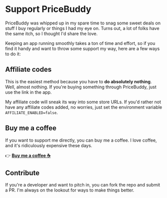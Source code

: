 # Support PriceBuddy

PriceBuddy was whipped up in my spare time to snag some sweet 
deals on stuff I buy regularly or things I had my eye on. Turns 
out, a lot of folks have the same itch, so I thought I'd share 
the love.

Keeping an app running smoothly takes a ton of time and effort, 
so if you find it handy and want to throw some support my way, 
here are a few ways to do it:

## Affiliate codes

This is the easiest method because you have to **do absolutely nothing**. 
Well, almost nothing. If you're buying something through PriceBuddy, 
just use the link in the app.

My affiliate code will sneak its way into some store URLs. If you'd 
rather not have any affiliate codes added, no worries, just set 
the environment variable `AFFILIATE_ENABLED=false`.

## Buy me a coffee

If you want to support me directly, you can buy me a coffee. I love coffee,
and it's ridiculously expensive these days.

👉 **[Buy me a coffee ☕](https://www.paypal.com/donate/?business=ZCGV976794JHE&no_recurring=0&item_name=Buy+me+a+coffee&currency_code=AUD)**

## Contribute

If you're a developer and want to pitch in, you can fork the repo and 
submit a PR. I'm always on the lookout for ways to make things better.
